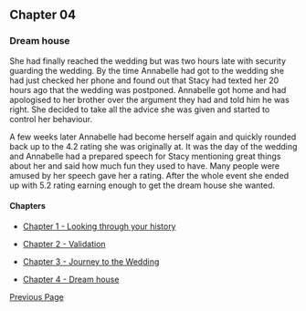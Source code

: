 ## Chapter 04

### Dream house

She had finally reached the wedding but was two hours late with 
security guarding the wedding. By the time Annabelle had got to the 
wedding she had just checked her phone and found out that Stacy had 
texted her 20 hours ago that the wedding was postponed. 
Annabelle got home and had apologised to her brother over 
the argument they had and told him he was right. 
She decided to take all the advice she was given and started 
to control her behaviour. 

A few weeks later Annabelle had become 
herself again and quickly rounded back up to the 4.2 rating she 
was originally at. It was the day of the wedding and Annabelle 
had a prepared speech for Stacy mentioning great things about her 
and said how much fun they used to have. Many people were amused by 
her speech gave her a rating. After the whole event she ended up with 
5.2 rating earning enough to get the dream house she wanted.

#### Chapters
- [Chapter 1 - Looking through your history](chapter01.md)

- [Chapter 2 - Validation](chapter02.md)

- [Chapter 3 - Journey to the Wedding](chapter03.md)

- [Chapter 4 - Dream house](chapter04.md)

[Previous Page](chapter03.md) 

